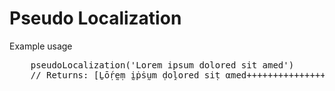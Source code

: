 # Pseudo Localization

Example usage
<pre>
    pseudoLocalization('Lorem ipsum dolored sit amed') 
    // Returns: [Ḻṓṛḛṃ ḭṗṡṵm ḍoḽored siṭ αmed++++++++++++++++++++++++++++++++++++++++++++++++]
</pre>
